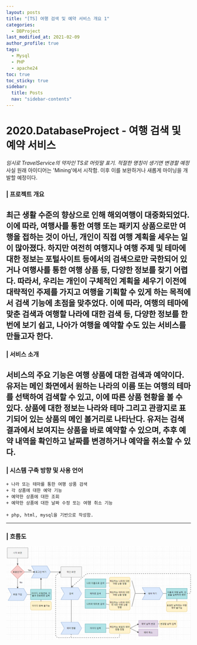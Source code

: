 ```yaml
---
layout: posts
title: "[TS] 여행 검색 및 예약 서비스 개요 1"
categories:
  - DBProject
last_modified_at: 2021-02-09
author_profile: true
tags:
  - Mysql
  - PHP
  - apache24
toc: true
toc_sticky: true
sidebar:
  title: Posts
  nav: "sidebar-contents"
---
```


# 2020.DatabaseProject - 여행 검색 및 예약 서비스

*임시로 TravelService의 약자인 TS로 머릿말 표기. 적절한 명칭이 생기면 변경할 예정*
사실 원래 아이디어는 'Mining'에서 시작함. 이후 이를 보완하거나 새롭게 마이닝을 개발할 예정이다.

### | 프로젝트 개요
 최근 생활 수준의 향상으로 인해 해외여행이 대중화되었다. 이에 따라, 여행사를 통한 여행 또는 패키지 상품으로만 여행을 접하는 것이 아닌, 개인이 직접 여행 계획을 세우는 일이 많아졌다. 하지만 여전히 여행지나 여행 주제 및 테마에 대한 정보는 포털사이트 등에서의 검색으로만 국한되어 있거나 여행사를 통한 여행 상품 등, 다양한 정보를 찾기 어렵다. 따라서, 우리는 개인이 구체적인 계획을 세우기 이전에 대략적인 주제를 가지고 여행을 기획할 수 있게 하는 목적에서 검색 기능에 초점을 맞추었다. 이에 따라, 여행의 테마에 맞춘 검색과 여행할 나라에 대한 검색 등, 다양한 정보를 한번에 보기 쉽고, 나아가 여행을 예약할 수도 있는 서비스를 만들고자 한다.
-----

### | 서비스 소개
 서비스의 주요 기능은 여행 상품에 대한 검색과 예약이다. 유저는 메인 화면에서 원하는 나라의 이름 또는 여행의 테마를 선택하여 검색할 수 있고, 이에 따른 상품 현황을 볼 수 있다. 상품에 대한 정보는 나라와 테마 그리고 관광지로 표기되어 있는 상품의 메인 볼거리로 나타난다. 유저는 검색 결과에서 보여지는 상품을 바로 예약할 수 있으며, 추후 예약 내역을 확인하고 날짜를 변경하거나 예약을 취소할 수 있다.
-----

### | 시스템 구축 방향 및 사용 언어
    + 나라 또는 테마를 통한 여행 상품 검색
    + 각 상품에 대한 예약 기능
    + 예약한 상품에 대한 조회
    + 예약한 상품에 대한 날짜 수정 또는 여행 취소 기능

    + php, html, mysql을 기반으로 작성함.
-----


### | 흐름도
![플로우차트](/assets/image/flowchart.PNG)
